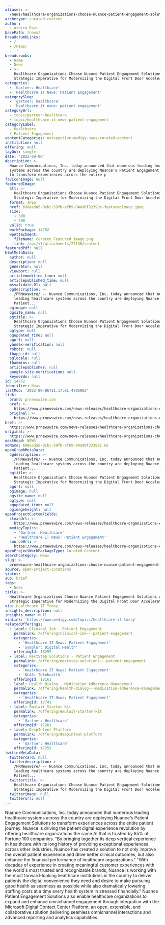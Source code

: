 ```yaml
---
aliases: >-
  /news/healthcare-organizations-choose-nuance-patient-engagement-solutions-as-the-strategic-imperative-for-modernizing-the-digital-front-door-accelerates
archetype: curated-content
author:
  - Athira Ravi
basePath: /news/
breadcrumbLinks:
  - /
  - /news/
  - ''
breadcrumbs:
  - Home
  - News
  - >-
    Healthcare Organizations Choose Nuance Patient Engagement Solutions as the
    Strategic Imperative for Modernizing the Digital Front Door Accelerates
categories:
  - 'Gartner: Healthcare'
  - 'Healthcare IT News: Patient Engagement'
categorySlug:
  - 'gartner: healthcare'
  - 'healthcare it news: patient engagement'
categoryUrl:
  - topic/gartner-healthcare
  - topic/healthcare-it-news-patient-engagement
categoryLabel:
  - Healthcare
  - Patient Engagement
contentCategories: netspective-medigy-news-curated-content
institution: null
offering: null
layOut: single
date: '2022-09-06'
description: >-
  Nuance Communications, Inc. today announced that numerous leading healthcare
  systems across the country are deploying Nuance's Patient Engagement Solutions
  to transform experiences across the entire p
favIconImage: null
featuredImage:
  alt: >-
    Healthcare Organizations Choose Nuance Patient Engagement Solutions as the
    Strategic Imperative for Modernizing the Digital Front Door Accelerates
  format: JPEG
  href: 698eada5-0cbc-59fb-afb9-04a90f32398c-featuredImage.jpeg
  size:
    - 300
    - 590
  valid: true
  workPackage: 14752
  wpAttachment:
    fileName: Curated_Featured_Image.png
    link: /api/v3/attachments/27136/content
featuredPdf: null
htmlMetaData:
  author: null
  description: null
  generator: null
  viewport: null
  articlemodified_time: null
  articlepublished_time: null
  msvalidate.01: null
  ogdescription: >-
    /PRNewswire/ -- Nuance Communications, Inc. today announced that numerous
    leading healthcare systems across the country are deploying Nuance's
    Patient...
  ogimage: null
  ogsite_name: null
  ogtitle: >-
    Healthcare Organizations Choose Nuance Patient Engagement Solutions as the
    Strategic Imperative for Modernizing the Digital Front Door Accelerates
  ogtype: null
  ogupdated_time: null
  ogurl: null
  yandex-verification: null
  robots: null
  fbapp_id: null
  oglocale: null
  fbadmins: null
  articlepublisher: null
  google-site-verification: null
  keywords: null
id: 14752
identifier: News
lastMod: '2022-09-06T11:17:01.470590Z'
link:
  brand: prnewswire.com
  href: >-
    https://www.prnewswire.com/news-releases/healthcare-organizations-choose-nuance-patient-engagement-solutions-as-the-strategic-imperative-for-modernizing-the-digital-front-door-accelerates-301615199.html
  original: >-
    https://www.prnewswire.com/news-releases/healthcare-organizations-choose-nuance-patient-engagement-solutions-as-the-strategic-imperative-for-modernizing-the-digital-front-door-accelerates-301615199.html
href: >-
  https://www.prnewswire.com/news-releases/healthcare-organizations-choose-nuance-patient-engagement-solutions-as-the-strategic-imperative-for-modernizing-the-digital-front-door-accelerates-301615199.html
original: >-
  https://www.prnewswire.com/news-releases/healthcare-organizations-choose-nuance-patient-engagement-solutions-as-the-strategic-imperative-for-modernizing-the-digital-front-door-accelerates-301615199.html
mastHead: NEWS
mdName: 698eada5-0cbc-59fb-afb9-04a90f32398c.md
openGraphMetaData:
  ogdescription: >-
    /PRNewswire/ -- Nuance Communications, Inc. today announced that numerous
    leading healthcare systems across the country are deploying Nuance's
    Patient...
  ogtitle: >-
    Healthcare Organizations Choose Nuance Patient Engagement Solutions as the
    Strategic Imperative for Modernizing the Digital Front Door Accelerates
  ogurl: null
  ogimage: null
  ogsite_name: null
  ogtype: null
  ogupdated_time: null
  ogimageheight: null
openProjectCustomFields:
  cleanUrl: >-
    https://www.prnewswire.com/news-releases/healthcare-organizations-choose-nuance-patient-engagement-solutions-as-the-strategic-imperative-for-modernizing-the-digital-front-door-accelerates-301615199.html
  medigyTopics:
    - 'Gartner: Healthcare'
    - 'Healthcare IT News: Patient Engagement'
  sourceUrl: >-
    https://www.prnewswire.com/news-releases/healthcare-organizations-choose-nuance-patient-engagement-solutions-as-the-strategic-imperative-for-modernizing-the-digital-front-door-accelerates-301615199.html
openProjectWorkPackageType: Curated Content
searchCategory: News
slug: >-
  prnewswire-healthcare-organizations-choose-nuance-patient-engagement-solutions-as-the-strategic-imperative-for-modernizing-the-digital-front-door-accelerates
source: open-project-curations
status: ''
sub: brief
tags:
  - News
title: >-
  Healthcare Organizations Choose Nuance Patient Engagement Solutions as the
  Strategic Imperative for Modernizing the Digital Front Door Accelerates
via: Healthcare IT Today
insights_description: null
insights_name: null
viaLink: 'https://www.medigy.com/topics/healthcare-it-today'
relatedOfferings:
  - label: Clinical Ink - Patient Engagement
    permalink: /offering/clinical-ink---patient-engagement
    categories:
      - 'Healthcare IT News: Patient Engagement'
      - 'Symplur: Digital Health'
    offeringId: 18299
  - label: NextStep Solutions - Patient Engagement
    permalink: /offering/nextstep-solutions---patient-engagement
    categories:
      - 'Healthcare IT News: Patient Engagement'
      - 'KLAS: Telehealth'
    offeringId: 18161
  - label: Health Dialog - Medication Adherence Management
    permalink: /offering/health-dialog---medication-adherence-management
    categories:
      - 'Healthcare IT News: Patient Engagement'
    offeringId: 17741
  - label: Emulait Starter Kit
    permalink: /offering/emulait-starter-kit
    categories:
      - 'Gartner: Healthcare'
    offeringId: 17281
  - label: DeepIntent Platform
    permalink: /offering/deepintent-platform
    categories:
      - 'Gartner: Healthcare'
    offeringId: 17259
twitterMetaData:
  twittercard: null
  twitterdescription: >-
    /PRNewswire/ -- Nuance Communications, Inc. today announced that numerous
    leading healthcare systems across the country are deploying Nuance's
    Patient...
  twittertitle: >-
    Healthcare Organizations Choose Nuance Patient Engagement Solutions as the
    Strategic Imperative for Modernizing the Digital Front Door Accelerates
  twitterimage: null
  twitterurl: null
---
```

<p>Nuance Communications, Inc. today announced that numerous leading healthcare systems across the country are deploying Nuance's Patient Engagement Solutions to transform experiences across the entire patient journey.
Nuance is driving the patient digital experience revolution by offering healthcare organizations the same AI that is trusted by 85% of Fortune 100 companies.
"By bringing together its deep vertical experience in healthcare with its long history of providing exceptional experiences across other industries, Nuance has created a solution to not only improve the overall patient experience and drive better clinical outcomes, but also enhance the financial performance of healthcare organizations." "With decades of experience in creating meaningful customer experiences with the world's most trusted and recognizable brands, Nuance is working with the most forward-looking healthcare institutions in the country to deliver patients the digital convenience they need and desire to make pursuing good health as seamless as possible while also dramatically lowering staffing costs at a time every health system in stressed financially."
Nuance Patient Engagement Solutions also enable healthcare organizations to expand and enhance omnichannel engagement through integration with the Microsoft Digital Contact Center Platform, an open, extensible, and collaborative solution delivering seamless omnichannel interactions and advanced reporting and analytics capabilities.</p>